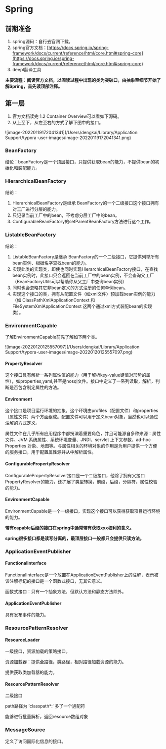 # Spring

## 前期准备

1. spring源码：自行去官网下载。
2. spring官方文档：[https://docs.spring.io/spring-framework/docs/current/reference/html/core.html#spring-core](https://docs.spring.io/spring-framework/docs/current/reference/html/core.html#spring-core)
3. deepl翻译工具

**主要流程：阅读官方文档，以阅读过程中出现的类为突破口，由抽象至细节开始了解Spring，首先读顶部注释。**

## 第一层

1. 官方文档读完 1.2 Container Overview可以看如下源码。
2. 从上至下，从左至右的方式了解下图中的接口。

![image-20220119172041341](/Users/dengkai/Library/Application Support/typora-user-images/image-20220119172041341.png)

### BeanFactory

结论：beanFactory是一个顶层接口，只提供获取bean的能力，不提供bean的初始化和装配能力。

### HierarchicalBeanFactory

结论：

1. HierarchicalBeanFactory是继承 BeanFactory的一个二级接口这个接口拥有对工厂进行分层的能力。
2. 只记录当前工厂中的bean，不考虑分层工厂中的bean。
3. ConfigurableBeanFactory的setParentBeanFactory方法进行这个工作。

### ListableBeanFactory

结论：

1. ListableBeanFactory是继承 BeanFactory的一个二级接口，它提供列举所有bean实例、根据名字查找bean的能力。
2. 实现此类的实现类，即使也同时实现HierarchicalBeanFactory接口，在查找bean实例时，此接口只会返回在当前工厂中的bean实例，不会查询父工厂（BeanFactoryUtils可以帮助你从父工厂中查询bean实例）
3. 同时也会忽略其它非bean定义的方式注册的任何单例bean。
4. 实现这个接口的类，拥有从配置文件（如xml文件）预加载bean实例的能力（如 ClassPathXmlApplicationContext 和 FileSystemXmlApplicationContext 这两个通过xml方式装配bean的实现类）。

### EnvironmentCapable

了解EnvironmentCapable前先了解如下两个类。

![image-20220120125557097](/Users/dengkai/Library/Application Support/typora-user-images/image-20220120125557097.png)

#### PropertyResolver

​ 这个接口具有解析一系列属性值的能力（用于解析key-value键值对形势的属性），如properties,yaml,甚至是nosql文件。接口中定义了一系列读取，解析，判断是否包含制定属性的方法。

#### Environment

​ 这个接口是项目运行环境的抽象，这个环境由profiles（配置文件）和properties（属性文件）两个方面组成。配置文件可以用于定义bean对象，当然也可以通过注解的方式定义。

​ 属性文件在几乎所有应用程序中都扮演着重要角色，并且可能源自多种来源：属性文件、JVM 系统属性、系统环境变量、JNDI、servlet 上下文参数、ad-hoc Properties 对象、地图等。与属性相关的环境对象的作用是为用户提供一个方便的服务接口，用于配置属性源并从中解析属性。

#### ConfigurablePropertyResolver

ConfigurablePropertyResolver接口是一个二级接口，他除了拥有父接口PropertyResolver的能力，还扩展了类型转换，前缀，后缀，分隔符，属性校验的能力。

#### EnvironmentCapable

EnvironmentCapable是一个一级接口，实现这个接口可以获得获取项目运行环境的能力。

**带有capable后缀的接口在spring中通常带有获取xxx权利的含义。**

**spring很多接口都是读写分离的，最顶层接口一般都只会提供只读方法。**

### ApplicationEventPublisher

#### FunctionalInterface

FunctionalInterface是一个放置在ApplicationEventPublisher上的注解，表示被该注解标记的接口是一个函数式接口，无其它意义。

函数式接口：只有一个抽象方法，但默认方法和静态方法除外。

#### ApplicationEventPublisher

具有发布事件的能力。

### ResourcePatternResolver

#### ResourceLoader

一级接口，资源加载的策略接口。

资源加载器：提供全路径，类路径，相对路径加载资源的能力。

提供获取类加载器的能力。

#### ResourcePatternResolver

二级接口

path路径为 ’classpath*:‘ 多了一个通配符

能够进行批量解析，返回resource数组对象

### MessageSource

定义了访问国际化信息的接口。

